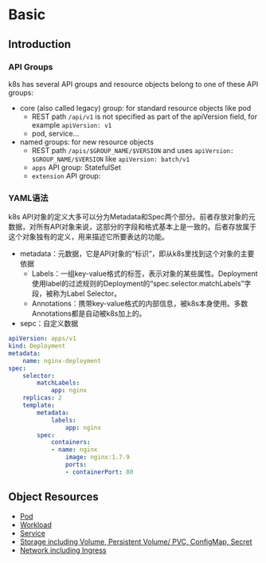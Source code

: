 # Basic
## Introduction

### API Groups

k8s has several API groups and resource objects belong to one of these API groups:
- core (also called legacy) group: for standard resource objects like pod 
  - REST path `/api/v1` is not specified as part of the apiVersion field, for example `apiVersion: v1`
  - pod, service...
- named groups: for new resource objects
  - REST path `/apis/$GROUP_NAME/$VERSION` and uses `apiVersion: $GROUP_NAME/$VERSION`  like `apiVersion: batch/v1`
  - `apps` API group: StatefulSet
  - `extension` API group: 
  
### YAML语法

k8s API对象的定义大多可以分为Metadata和Spec两个部分。前者存放对象的元数据，对所有API对象来说，这部分的字段和格式基本上是一致的。后者存放属于这个对象独有的定义，用来描述它所要表达的功能。

- metadata：元数据，它是API对象的“标识”，即从k8s里找到这个对象的主要依据
  - Labels：一组key-value格式的标签，表示对象的某些属性。Deployment使用label的过滤规则的Deployment的“spec.selector.matchLabels”字段，被称为Label Selector。
  - Annotations：携带key-value格式的内部信息，被k8s本身使用。多数Annotations都是自动被k8s加上的。
- sepc：自定义数据

```yaml
apiVersion: apps/v1
kind: Deployment
metadata: 
	name: nginx-deployment
spec: 
	selector: 
		matchLabels: 
			app: nginx 
	replicas: 2 
	template: 
		metadata: 
			labels: 
				app: nginx 
		spec: 
			containers: 
			- name: nginx 
				image: nginx:1.7.9 
				ports: 
				- containerPort: 80
```

## Object Resources

- [Pod](pod/README.md)
- [Workload](workload/README.md)
- [Service](service/README.md)
- [Storage including Volume, Persistent Volume/ PVC, ConfigMap, Secret](storage/README.md)
- [Network including Ingress](network/README.md)
